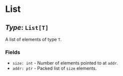# List

## *Type*: `List[T]`

A list of elements of type `T`.

### Fields

 - `size: int` - Number of elements pointed to at `addr`.
 - `addr: ptr` - Packed list of `size` elements.

